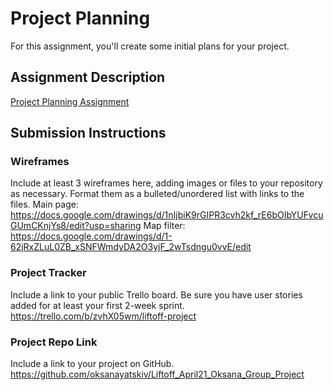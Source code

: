 # Project Planning
For this assignment, you'll create some initial plans for your project.

## Assignment Description
[Project Planning Assignment](https://education.launchcode.org/liftoff/modules/assignments/project-planning)

## Submission Instructions

### Wireframes

Include at least 3 wireframes here, adding images or files to your repository as necessary. Format them as a bulleted/unordered list with links to the files.
Main page: https://docs.google.com/drawings/d/1nIjbiK9rGIPR3cvh2kf_rE6bOIbYUFvcuGUmCKnjYs8/edit?usp=sharing
Map filter: https://docs.google.com/drawings/d/1-62jRxZLuL0ZB_xSNFWmdyDA2O3yjF_2wTsdngu0vvE/edit
### Project Tracker

Include a link to your public Trello board. Be sure you have user stories added for at least your first 2-week sprint.
https://trello.com/b/zvhX05wm/liftoff-project

### Project Repo Link

Include a link to your project on GitHub.
https://github.com/oksanayatskiv/Liftoff_April21_Oksana_Group_Project